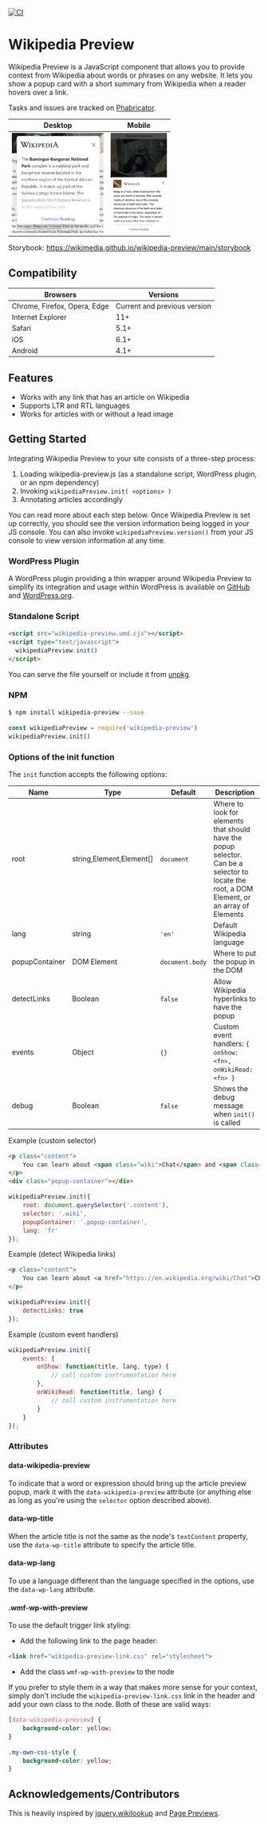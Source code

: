 [![CI](https://github.com/wikimedia/wikipedia-preview/actions/workflows/main.yml/badge.svg)](https://github.com/wikimedia/wikipedia-preview/actions/workflows/main.yml)

# Wikipedia Preview

Wikipedia Preview is a JavaScript component that allows you to provide context from Wikipedia about words or phrases on any website. It lets you show a popup card with a short summary from Wikipedia when a reader hovers over a link.

Tasks and issues are tracked on [Phabricator](https://phabricator.wikimedia.org/project/profile/4393/).

Desktop | Mobile
--- | ---
<img src="./screenshot-hover.png" height="200" alt="Chat"/> | <img src="./screenshot-touch.png" height="200" alt="Chat"/>

Storybook: https://wikimedia.github.io/wikipedia-preview/main/storybook

## Compatibility

Browsers | Versions
--- | ---
Chrome, Firefox, Opera, Edge | Current and previous version
Internet Explorer | 11+
Safari | 5.1+
iOS | 6.1+
Android | 4.1+


## Features

* Works with any link that has an article on Wikipedia
* Supports LTR and RTL languages
* Works for articles with or without a lead image

## Getting Started

Integrating Wikipedia Preview to your site consists of a three-step process:

1. Loading wikipedia-preview.js (as a standalone script, WordPress plugin, or an npm dependency)
2. Invoking `wikipediaPreview.init( <options> )`
3. Annotating articles accordingly

You can read more about each step below. Once Wikipedia Preview is set up correctly, you should see the version information being logged in your JS console. You can also invoke `wikipediaPreview.version()` from your JS console to view version information at any time.

### WordPress Plugin

A WordPress plugin providing a thin wrapper around Wikipedia Preview to simplify its integration and usage within WordPress is available on [GitHub](https://github.com/wikimedia/wikipediapreview-wordpress) and [WordPress.org](http://wordpress.org/plugins/wikipedia-preview/).

### Standalone Script

```html
<script src="wikipedia-preview.umd.cjs"></script>
<script type="text/javascript">
  wikipediaPreview.init()
</script>
```
You can serve the file yourself or include it from [unpkg](https://unpkg.com/browse/wikipedia-preview@latest/dist/wikipedia-preview.umd.cjs).

### NPM
```bash
$ npm install wikipedia-preview --save
```

```javascript
const wikipediaPreview = require('wikipedia-preview')
wikipediaPreview.init()
```

### Options of the init function

The `init` function accepts the following options:

Name | Type | Default | Description
--- | --- | --- | ---
root | string,Element,Element[] | `document` | Where to look for elements that should have the popup selector. Can be a selector to locate the root, a DOM Element, or an array of Elements | string | `'[data-wikipedia-preview]'` | How nodes that should have the popup are identified
lang | string | `'en'` | Default Wikipedia language
popupContainer | DOM Element | `document.body` | Where to put the popup in the DOM
detectLinks | Boolean | `false` | Allow Wikipedia hyperlinks to have the popup
events | Object | `{}` | Custom event handlers: `{ onShow: <fn>, onWikiRead: <fn> }`
debug | Boolean | `false` | Shows the debug message when `init()` is called

Example (custom selector)
```html
<p class="content">
	You can learn about <span class="wiki">Chat</span> and <span class="wiki">Chien</span> from Wikipedia.
</p>
<div class="popup-container"></div>
```

```javascript
wikipediaPreview.init({
	root: document.querySelector('.content'),
	selector: '.wiki',
	popupContainer: '.popup-container',
	lang: 'fr'
});
```

Example (detect Wikipedia links)
```html
<p class="content">
	You can learn about <a href="https://en.wikipedia.org/wiki/Chat">Chat</a> and <a href="https://en.wikipedia.org/wiki/Chien">Chien</a> from Wikipedia.
</p>
```

```javascript
wikipediaPreview.init({
	detectLinks: true
});
```

Example (custom event handlers)
```javascript
wikipediaPreview.init({
	events: {
		onShow: function(title, lang, type) {
			// call custom instrumentation here
		},
		onWikiRead: function(title, lang) {
			// call custom instrumentation here
		}
	}
});
```

### Attributes

#### data-wikipedia-preview

To indicate that a word or expression should bring up the article preview popup, mark it with the `data-wikipedia-preview` attribute (or anything else as long as you're using the `selector` option described above).

#### data-wp-title

When the article title is not the same as the node's `textContent` property, use the `data-wp-title` attribute to specify the article title.

#### data-wp-lang

To use a language different than the language specified in the options, use the `data-wp-lang` attribute.

#### .wmf-wp-with-preview

To use the default trigger link styling:

* Add the following link to the page header:
```html
<link href="wikipedia-preview-link.css" rel="stylesheet">
```
* Add the class `wmf-wp-with-preview` to the node

If you prefer to style them in a way that makes more sense for your context, simply don't include the `wikipedia-preview-link.css` link in the header and add your own class to the node. Both of these are valid ways:

```CSS
[data-wikipedia-preview] {
	background-color: yellow;
}
```

```CSS
.my-own-css-style {
	background-color: yellow;
}
```

## Acknowledgements/Contributors

This is heavily inspired by [jquery.wikilookup](https://github.com/mooeypoo/jquery.wikilookup) and [Page Previews](https://www.mediawiki.org/wiki/Page_Previews).
